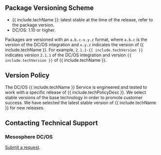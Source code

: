<a name="package-versioning-scheme"></a>
## Package Versioning Scheme

- {{ include.techName }}: latest stable at the time of the release, refer to the package version.
- DC/OS: 1.10 or higher.

Packages are versioned with an `a.b.c-x.y.z` format, where `a.b.c` is the version of the DC/OS integration and `x.y.z` indicates the version of {{ include.techName }}. For example, `2.1.1-{{ include.techVersion }}` indicates version `2.1.1` of the DC/OS integration and version `{{ include.techVersion }}` of {{ include.techName }}.

<a name="version-policy"></a>
## Version Policy
The DC/OS {{ include.techName }} Service is engineered and tested to work with a specific release of {{ include.techPolicyDesc }}. We select stable versions of the base technology in order to promote customer success. We have selected the latest stable version of {{ include.techName }} for new releases.

<a name="contacting-technical-support"></a>
## Contacting Technical Support

### Mesosphere DC/OS
[Submit a request](https://support.mesosphere.com/hc/en-us/requests/new).
